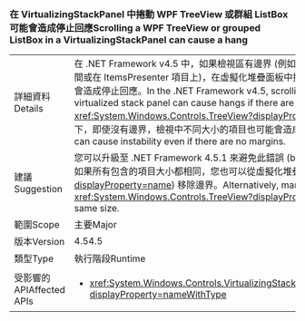 ### <a name="scrolling-a-wpf-treeview-or-grouped-listbox-in-a-virtualizingstackpanel-can-cause-a-hang"></a><span data-ttu-id="2a385-101">在 VirtualizingStackPanel 中捲動 WPF TreeView 或群組 ListBox 可能會造成停止回應</span><span class="sxs-lookup"><span data-stu-id="2a385-101">Scrolling a WPF TreeView or grouped ListBox in a VirtualizingStackPanel can cause a hang</span></span>

|   |   |
|---|---|
|<span data-ttu-id="2a385-102">詳細資料</span><span class="sxs-lookup"><span data-stu-id="2a385-102">Details</span></span>|<span data-ttu-id="2a385-103">在 .NET Framework v4.5 中，如果檢視區有邊界 (例如在 <xref:System.Windows.Controls.TreeView?displayProperty=name> 中的項目之間或在 ItemsPresenter 項目上)，在虛擬化堆疊面板中捲動 WPF <xref:System.Windows.Controls.TreeView?displayProperty=name> 可能會造成停止回應。</span><span class="sxs-lookup"><span data-stu-id="2a385-103">In the .NET Framework v4.5, scrolling a WPF <xref:System.Windows.Controls.TreeView?displayProperty=name> in a virtualized stack panel can cause hangs if there are margins in the viewport (between the items in the <xref:System.Windows.Controls.TreeView?displayProperty=name>, for example, or on an ItemsPresenter element).</span></span> <span data-ttu-id="2a385-104">此外，在某些情況下，即使沒有邊界，檢視中不同大小的項目也可能會造成不穩定的情況。</span><span class="sxs-lookup"><span data-stu-id="2a385-104">Additionally, in some cases, different sized items in the view can cause instability even if there are no margins.</span></span>|
|<span data-ttu-id="2a385-105">建議</span><span class="sxs-lookup"><span data-stu-id="2a385-105">Suggestion</span></span>|<span data-ttu-id="2a385-106">您可以升級至 .NET Framework 4.5.1 來避免此錯誤 (bug)。</span><span class="sxs-lookup"><span data-stu-id="2a385-106">This bug can be avoided by upgrading to .NET Framework 4.5.1.</span></span> <span data-ttu-id="2a385-107">或者，如果所有包含的項目大小都相同，您也可以從虛擬化堆疊面板內的檢視集合 (例如 <xref:System.Windows.Controls.TreeView?displayProperty=name>) 移除邊界。</span><span class="sxs-lookup"><span data-stu-id="2a385-107">Alternatively, margins can be removed from view collections (like <xref:System.Windows.Controls.TreeView?displayProperty=name>s) within virtualized stack panels if all contained items are the same size.</span></span>|
|<span data-ttu-id="2a385-108">範圍</span><span class="sxs-lookup"><span data-stu-id="2a385-108">Scope</span></span>|<span data-ttu-id="2a385-109">主要</span><span class="sxs-lookup"><span data-stu-id="2a385-109">Major</span></span>|
|<span data-ttu-id="2a385-110">版本</span><span class="sxs-lookup"><span data-stu-id="2a385-110">Version</span></span>|<span data-ttu-id="2a385-111">4.5</span><span class="sxs-lookup"><span data-stu-id="2a385-111">4.5</span></span>|
|<span data-ttu-id="2a385-112">類型</span><span class="sxs-lookup"><span data-stu-id="2a385-112">Type</span></span>|<span data-ttu-id="2a385-113">執行階段</span><span class="sxs-lookup"><span data-stu-id="2a385-113">Runtime</span></span>|
|<span data-ttu-id="2a385-114">受影響的 API</span><span class="sxs-lookup"><span data-stu-id="2a385-114">Affected APIs</span></span>|<ul><li><xref:System.Windows.Controls.VirtualizingStackPanel.SetIsVirtualizing(System.Windows.DependencyObject,System.Boolean)?displayProperty=nameWithType></li></ul>|

